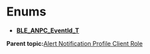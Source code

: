 # Enums

-   **[BLE\_ANPC\_EventId\_T](GUID-19DD8E02-2F17-4294-AD2C-97BEB9E9F804.md)**  


**Parent topic:**[Alert Notification Profile Client Role](GUID-7A9B41EC-97DD-46FE-B962-56939D6AB761.md)

